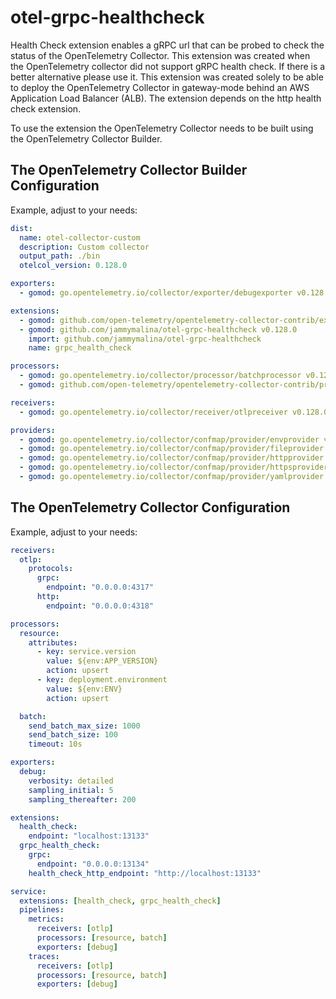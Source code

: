 # otel-grpc-healthcheck

Health Check extension enables a gRPC url that can be probed to check the status of the OpenTelemetry Collector. This extension was created when the OpenTelemetry collector did not support gRPC health check. If there is a better alternative please use it. This extension was created solely to be able to deploy the OpenTelemetry Collector in gateway-mode behind an AWS Application Load Balancer (ALB). The extension depends on the http health check extension.

To use the extension the OpenTelemetry Collector needs to be built using the OpenTelemetry Collector Builder.

## The OpenTelemetry Collector Builder Configuration

Example, adjust to your needs:
```yaml
dist:
  name: otel-collector-custom
  description: Custom collector
  output_path: ./bin
  otelcol_version: 0.128.0

exporters:
  - gomod: go.opentelemetry.io/collector/exporter/debugexporter v0.128.0

extensions:
  - gomod: github.com/open-telemetry/opentelemetry-collector-contrib/extension/healthcheckextension v0.128.0 # Required
  - gomod: github.com/jammymalina/otel-grpc-healthcheck v0.128.0
    import: github.com/jammymalina/otel-grpc-healthcheck
    name: grpc_health_check

processors:
  - gomod: go.opentelemetry.io/collector/processor/batchprocessor v0.128.0
  - gomod: github.com/open-telemetry/opentelemetry-collector-contrib/processor/resourceprocessor v0.128.0

receivers:
  - gomod: go.opentelemetry.io/collector/receiver/otlpreceiver v0.128.0

providers:
  - gomod: go.opentelemetry.io/collector/confmap/provider/envprovider v1.34.0
  - gomod: go.opentelemetry.io/collector/confmap/provider/fileprovider v1.34.0
  - gomod: go.opentelemetry.io/collector/confmap/provider/httpprovider v1.34.0
  - gomod: go.opentelemetry.io/collector/confmap/provider/httpsprovider v1.34.0
  - gomod: go.opentelemetry.io/collector/confmap/provider/yamlprovider v1.34.0
```

## The OpenTelemetry Collector Configuration

Example, adjust to your needs:
```yaml
receivers:
  otlp:
    protocols:
      grpc:
        endpoint: "0.0.0.0:4317"
      http:
        endpoint: "0.0.0.0:4318"

processors:
  resource:
    attributes:
      - key: service.version
        value: ${env:APP_VERSION}
        action: upsert
      - key: deployment.environment
        value: ${env:ENV}
        action: upsert

  batch:
    send_batch_max_size: 1000
    send_batch_size: 100
    timeout: 10s

exporters:
  debug:
    verbosity: detailed
    sampling_initial: 5
    sampling_thereafter: 200

extensions:
  health_check:
    endpoint: "localhost:13133"
  grpc_health_check:
    grpc:
      endpoint: "0.0.0.0:13134"
    health_check_http_endpoint: "http://localhost:13133"

service:
  extensions: [health_check, grpc_health_check]
  pipelines:
    metrics:
      receivers: [otlp]
      processors: [resource, batch]
      exporters: [debug]
    traces:
      receivers: [otlp]
      processors: [resource, batch]
      exporters: [debug]
```
